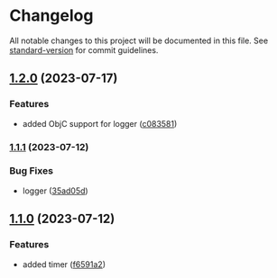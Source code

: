 # Changelog

All notable changes to this project will be documented in this file. See [standard-version](https://github.com/conventional-changelog/standard-version) for commit guidelines.

## [1.2.0](https://github.com/rudderlabs/rudder-ios-kit/compare/v1.1.1...v1.2.0) (2023-07-17)


### Features

* added ObjC support for logger ([c083581](https://github.com/rudderlabs/rudder-ios-kit/commit/c0835816cdcd02e4d656293974ecb2949aee5ca2))

### [1.1.1](https://github.com/rudderlabs/rudder-ios-kit/compare/v1.1.0...v1.1.1) (2023-07-12)


### Bug Fixes

* logger ([35ad05d](https://github.com/rudderlabs/rudder-ios-kit/commit/35ad05d741f6366db1f955753f9b88241eec00cf))

## [1.1.0](https://github.com/rudderlabs/rudder-ios-kit/compare/v1.0.0...v1.1.0) (2023-07-12)


### Features

* added timer ([f6591a2](https://github.com/rudderlabs/rudder-ios-kit/commit/f6591a2555241bd1d20996ff9ccf0e854b1f379b))
